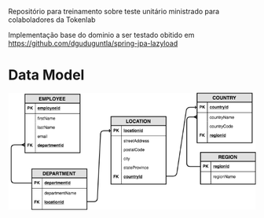 Repositório para treinamento sobre teste unitário ministrado para colaboladores da Tokenlab

Implementação base do dominio a ser testado obitido em https://github.com/dguduguntla/spring-jpa-lazyload


# Data Model

![DataModel](src/main/resources/datamodel/DepartmentDataModelDiagram.png?raw=true "DataModel")
